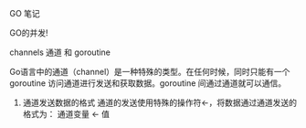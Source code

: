 GO 笔记

GO的并发!

channels 通道 和 goroutine

Go语言中的通道（channel）是一种特殊的类型。在任何时候，同时只能有一个 goroutine 访问通道进行发送和获取数据。goroutine 间通过通道就可以通信。

1) 通道发送数据的格式
通道的发送使用特殊的操作符<-，将数据通过通道发送的格式为：
通道变量 <- 值